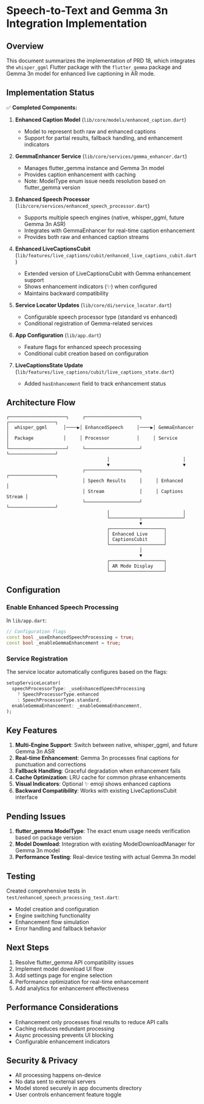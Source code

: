 # Speech-to-Text and Gemma 3n Integration Implementation

## Overview

This document summarizes the implementation of PRD 18, which integrates the `whisper_ggml` Flutter package with the `flutter_gemma` package and Gemma 3n model for enhanced live captioning in AR mode.

## Implementation Status

✅ **Completed Components:**

1. **Enhanced Caption Model** (`lib/core/models/enhanced_caption.dart`)
   - Model to represent both raw and enhanced captions
   - Support for partial results, fallback handling, and enhancement indicators

2. **GemmaEnhancer Service** (`lib/core/services/gemma_enhancer.dart`)
   - Manages flutter_gemma instance and Gemma 3n model
   - Provides caption enhancement with caching
   - Note: ModelType enum issue needs resolution based on flutter_gemma version

3. **Enhanced Speech Processor** (`lib/core/services/enhanced_speech_processor.dart`)
   - Supports multiple speech engines (native, whisper_ggml, future Gemma 3n ASR)
   - Integrates with GemmaEnhancer for real-time caption enhancement
   - Provides both raw and enhanced caption streams

4. **Enhanced LiveCaptionsCubit** (`lib/features/live_captions/cubit/enhanced_live_captions_cubit.dart`)
   - Extended version of LiveCaptionsCubit with Gemma enhancement support
   - Shows enhancement indicators (✨) when configured
   - Maintains backward compatibility

5. **Service Locator Updates** (`lib/core/di/service_locator.dart`)
   - Configurable speech processor type (standard vs enhanced)
   - Conditional registration of Gemma-related services

6. **App Configuration** (`lib/app.dart`)
   - Feature flags for enhanced speech processing
   - Conditional cubit creation based on configuration

7. **LiveCaptionsState Update** (`lib/features/live_captions/cubit/live_captions_state.dart`)
   - Added `hasEnhancement` field to track enhancement status

## Architecture Flow

```
┌─────────────────────┐     ┌────────────────────┐     ┌─────────────────┐
│  whisper_ggml      │────▶│ EnhancedSpeech     │────▶│ GemmaEnhancer   │
│  Package           │     │ Processor          │     │ Service         │
└─────────────────────┘     └────────────────────┘     └─────────────────┘
                                     │                           │
                                     ▼                           ▼
                            ┌────────────────────┐     ┌─────────────────┐
                            │ Speech Results     │     │ Enhanced        │
                            │ Stream             │     │ Captions Stream │
                            └────────────────────┘     └─────────────────┘
                                     │                           │
                                     └───────────┬───────────────┘
                                                 ▼
                                     ┌────────────────────┐
                                     │ Enhanced Live      │
                                     │ CaptionsCubit      │
                                     └────────────────────┘
                                                 │
                                                 ▼
                                     ┌────────────────────┐
                                     │ AR Mode Display    │
                                     └────────────────────┘
```

## Configuration

### Enable Enhanced Speech Processing

In `lib/app.dart`:

```dart
// Configuration flags
const bool _useEnhancedSpeechProcessing = true;
const bool _enableGemmaEnhancement = true;
```

### Service Registration

The service locator automatically configures based on the flags:

```dart
setupServiceLocator(
  speechProcessorType: _useEnhancedSpeechProcessing 
    ? SpeechProcessorType.enhanced 
    : SpeechProcessorType.standard,
  enableGemmaEnhancement: _enableGemmaEnhancement,
);
```

## Key Features

1. **Multi-Engine Support**: Switch between native, whisper_ggml, and future Gemma 3n ASR
2. **Real-time Enhancement**: Gemma 3n processes final captions for punctuation and corrections
3. **Fallback Handling**: Graceful degradation when enhancement fails
4. **Cache Optimization**: LRU cache for common phrase enhancements
5. **Visual Indicators**: Optional ✨ emoji shows enhanced captions
6. **Backward Compatibility**: Works with existing LiveCaptionsCubit interface

## Pending Issues

1. **flutter_gemma ModelType**: The exact enum usage needs verification based on package version
2. **Model Download**: Integration with existing ModelDownloadManager for Gemma 3n model
3. **Performance Testing**: Real-device testing with actual Gemma 3n model

## Testing

Created comprehensive tests in `test/enhanced_speech_processing_test.dart`:
- Model creation and configuration
- Engine switching functionality
- Enhancement flow simulation
- Error handling and fallback behavior

## Next Steps

1. Resolve flutter_gemma API compatibility issues
2. Implement model download UI flow
3. Add settings page for engine selection
4. Performance optimization for real-time enhancement
5. Add analytics for enhancement effectiveness

## Performance Considerations

- Enhancement only processes final results to reduce API calls
- Caching reduces redundant processing
- Async processing prevents UI blocking
- Configurable enhancement indicators

## Security & Privacy

- All processing happens on-device
- No data sent to external servers
- Model stored securely in app documents directory
- User controls enhancement feature toggle 